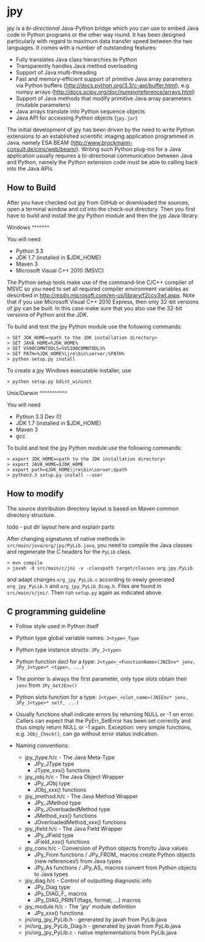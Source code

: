 jpy
===

jpy is a *bi-directional* Java-Python bridge which you can use to embed Java code in Python programs or the other
way round. It has been designed particularly with regard to maximum data transfer speed between the two languages.
It comes with a number of outstanding features:

* Fully translates Java class hierarchies to Python
* Transparently handles Java method overloading
* Support of Java multi-threading
* Fast and memory-efficient support of primitive Java array parameters via Python buffers (http://docs.python.org/3.3/c-api/buffer.html),
  e.g. numpy arrays (http://docs.scipy.org/doc/numpy/reference/arrays.html)
* Support of Java methods that modify primitive Java array parameters (mutable parameters)
* Java arrays translate into Python sequence objects
* Java API for accessing Python objects (`jpy.jar`)

The initial development of jpy has been driven by the need to write Python extensions to an established scientific
imaging application programmed in Java, namely ESA BEAM (http://www.brockmann-consult.de/cms/web/beam/).
Writing such Python plug-ins for a Java application usually requires a bi-directional communication between Java and
Python, namely the Python extension code must be able to calling back into the Java APIs.


How to Build
------------

After you have checked out jpy from GitHub or downloaded the sources, open a terminal window and cd into the check-out
directory. Then you first have to build and install the jpy Python module and then the jyp Java library.

Windows
^^^^^^^

You will need
* Python 3.3
* JDK 1.7 (installed in $JDK_HOME)
* Maven 3
* Microsoft Visual C++ 2010 (MSVC)

The Python setup tools make use of the command-line C/C++ compiler of MSVC so you need to set all required compiler
environment variables as described in http://msdn.microsoft.com/en-us/library/f2ccy3wt.aspx. Note that if you use
Microsoft Visual C++ 2010 Express, then only 32-bit versions of jpy can be built. In this case make sure that you also
use the 32-bit versions of Python and the JDK.

To build and test the jpy Python module use the following commands:

    > SET JDK_HOME=<path to the JDK installation directory>
    > SET JAVA_HOME=%JDK_HOME%
    > SET VS90COMNTOOLS=%VS100COMNTOOLS%
    > SET PATH=%JDK_HOME%\jre\bin\server;%PATH%
    > python setup.py install

To create a jpy Windows executable installer, use

    > python setup.py bdist_wininst


Unix/Darwin
^^^^^^^^^^^

You will need
* Python 3.3 Dev (!)
* JDK 1.7 (installed in $JDK_HOME)
* Maven 3
* gcc

To build and test the jpy Python module use the following commands:

    > export JDK_HOME=<path to the JDK installation directory>
    > export JAVA_HOME=$JDK_HOME
    > export path=$JDK_HOME\jre\bin\server;$path
    > python3.3 setup.py install --user


How to modify
-------------

The source distribution directory layout is based on Maven common directory structure.

todo - put dir layout here and explain parts


After changing signatures of native methods in `src/main/java/org/jpy/PyLib.java`, you need to compile the Java classes
and regenerate the C headers for the `PyLib` class.

    > mvn compile
    > javah -d src/main/c/jni -v -classpath target/classes org.jpy.PyLib

and adapt changes `org_jpy_PyLib.c` according to newly generated `org_jpy_PyLib.h` and `org_jpy_PyLib_Diag.h`.
Files are found in `src/main/c/jni/`. Then run `setup.py` again as indicated above.



C programming guideline
-----------------------

* Follow style used in Python itself
* Python type global variable names: `J<type>_Type`
* Python type instance structs: `JPy_J<type>`
* Python function decl for a type: `J<type>_<FunctionName>(JNIEnv* jenv, JPy_J<type>* <type>, ...)`
* The pointer is always the first parameter, only type slots obtain their `jenv` from `JPy_GetJEnv()`
* Python slots function for a type: `J<type>_<slot_name>(JNIEnv* jenv, JPy_J<type>* self, ...)`
* Usually functions shall indicate errors by returning NULL or -1 on error.
  Callers can expect that the PyErr_SetError has been set correctly and thus simply
  return NULL or -1 again.
  Exception: very simple functions, e.g. `JObj_Check()`, can go without error status indication.
* Naming conventions:

    * jpy_jtype.h/c - The Java Meta-Type
        * JPy_JType type
        * JType_xxx() functions
    * jpy_jobj.h/c  - The Java Object Wrapper
        * JPy_JObj type
        * JObj_xxx() functions
    * jpy_jmethod.h/c - The Java Method Wrapper
        * JPy_JMethod type
        * JPy_JOverloadedMethod type
        * JMethod_xxx() functions
        * JOverloadedMethod_xxx() functions
    * jpy_jfield.h/c - The Java Field Wrapper
        * JPy_JField type
        * JField_xxx() functions
    * jpy_conv.h/c - Conversion of Python objects from/to Java values
        * JPy_From<JType> functions / JPy_FROM_<JTYPE> macros create Python objects (new references!) from Java types
        * JPy_As<JType> functions / JPy_AS_<JTYPE> macros convert from Python objects to Java types
    * jpy_diag.h/c - Control of outputting diagnostic info
        * JPy_Diag type
        * JPy_DIAG_F_<name> macros
        * JPy_DIAG_PRINT(flags, format, ...) macros
    * jpy_module.h/c - The 'jpy' module definition
        * JPy_xxx() functions
    * jni/org_jpy_PyLib.h - generated by javah from PyLib.java
    * jni/org_jpy_PyLib_Diag.h - generated by javah from PyLib.java
    * jni/org_jpy_PyLib.c - native implementations from PyLib.java


